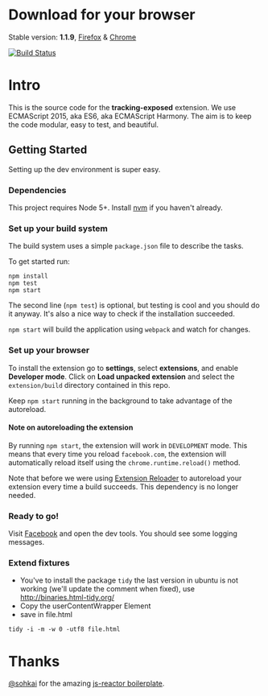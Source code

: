 # Download for your browser

Stable version: **1.1.9**, [Firefox](https://addons.mozilla.org/en-US/firefox/addon/facebook-tracking-exposed/?src=userprofile) & [Chrome](https://chrome.google.com/webstore/detail/facebooktrackingexposed/fnknflppefckhjhecbfigfhlcbmcnmmi)

[![Build Status](https://travis-ci.org/tracking-exposed/web-extension.svg?branch=master)](https://travis-ci.org/tracking-exposed/web-extension)

# Intro
This is the source code for the **tracking-exposed** extension.
We use ECMAScript 2015, aka ES6, aka ECMAScript Harmony. The aim is to keep the
code modular, easy to test, and beautiful.


## Getting Started
Setting up the dev environment is super easy.


### Dependencies
This project requires Node 5+. Install [nvm](https://github.com/creationix/nvm)
if you haven't already.


### Set up your build system
The build system uses a simple `package.json` file to describe the tasks.

To get started run:
```
npm install
npm test
npm start
```

The second line (`npm test`) is optional, but testing is cool and you should do
it anyway. It's also a nice way to check if the installation succeeded.

`npm start` will build the application using `webpack` and watch for changes.


### Set up your browser
To install the extension go to **settings**, select **extensions**, and enable
**Developer mode**. Click on **Load unpacked extension** and select the
`extension/build` directory contained in this repo.

Keep `npm start` running in the background to take advantage of the autoreload.

#### Note on autoreloading the extension
By running `npm start`, the extension will work in `DEVELOPMENT` mode. This
means that every time you reload `facebook.com`, the extension will automatically
reload itself using the `chrome.runtime.reload()` method.

Note that before we were using [Extension
Reloader](https://chrome.google.com/webstore/detail/extensions-reloader/fimgfedafeadlieiabdeeaodndnlbhid)
to autoreload your extension every time a build succeeds.
This dependency is no longer needed.


### Ready to go!
Visit [Facebook](https://www.facebook.com/) and open the dev tools. You should
see some logging messages.


### Extend fixtures

 * You've to install the package `tidy` the last version in ubuntu is not
   working (we'll update the comment when fixed), use
   http://binaries.html-tidy.org/
 * Copy the userContentWrapper Element
 * save in file.html

```
tidy -i -m -w 0 -utf8 file.html
```

# Thanks
[@sohkai](https://github.com/sohkai) for the amazing [js-reactor
boilerplate](https://github.com/bigchaindb/js-reactor).


